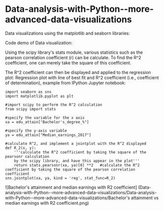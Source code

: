 # Data-analysis-with-Python--more-advanced-data-visualizations
Data visualizations using the matplotlib and seaborn libraries:

Code demo of Data visualization:

Using the scipy library's stats module, various statistics such as the pearson correlation coefficient (r) can be calculate. To find the R^2
coefficient, one can merely take the square of this coefficient. 

The R^2 coefficient can then be displayed and applied to the regression plot:
Regression plot with line of best fit and R^2 coefficient (i.e., coefficient of determination), example from IPython Jupyter notebook:
```
import seaborn as sns
import matplotlib.pyplot as plt

#import scipy to perform the R^2 calculation
from scipy import stats

#specify the variable for the x axis
xa = edu_attain["Bachelor's_degree_%"]

#specify the y-axis variable
ya = edu_attain["Median_earnings_2017"]

#calculate R^2, and implement a jointplot with the R^2 displayed
def R_2(x, y):
    '''calculate the R^2 coefficient by taking the square of the pearsonr calculation
    by the scipy library, and have this appear in the plot'''
    return stats.pearsonr(xa, ya)[0] **2   #calculate the R^2 coefficient by taking the square of the pearson correlation coefficient
sns.jointplot(xa, ya, kind = 'reg', stat_func=R_2)

```
![Bachelor's attainment and median earnings with R2 coefficient]
(Data-analysis-with-Python--more-advanced-data-visualizations/Data-analysis-with-Python--more-advanced-data-visualizations/Bachelor's attainment vs median earnings with R2 coefficient.png)
      
